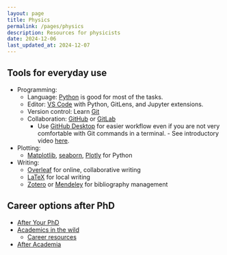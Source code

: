 ```yaml
---
layout: page
title: Physics
permalink: /pages/physics
description: Resources for physicists
date: 2024-12-06
last_updated_at: 2024-12-07
---
```

## Tools for everyday use
-  Programming:
    - Language: [Python](https://www.python.org/) is good for most of the tasks.
    - Editor: [VS Code](https://code.visualstudio.com/) with Python, GitLens, and Jupyter extensions.
    - Version control: Learn [Git](https://git-scm.com/)
    - Collaboration: [GitHub](https://github.com) or [GitLab](https://gitlab.com)
        - Use [GitHub Desktop](https://desktop.github.com/) for easier workflow even if you are not very comfortable with Git commands in a terminal. - See introductory video [here](https://www.youtube.com/watch?v=l7uo1d3R0Wo).
-  Plotting:
    -   [Matplotlib](https://matplotlib.org/), [seaborn](https://seaborn.pydata.org/), [Plotly](https://plotly.com/) for Python
-   Writing:
    -  [Overleaf](https://www.overleaf.com/) for online, collaborative writing
    -  [LaTeX](https://www.latex-project.org/) for local writing
    - [Zotero](https://www.zotero.org/) or [Mendeley](https://www.mendeley.com/) for bibliography management    

## Career options after PhD 
-  [After Your PhD](https://afteryourphd.com/)
-  [Academics in the wild](https://academicsinthewild.com/)
    -   [Career resources](https://resources.academicsinthewild.com/)
-  [After Academia](https://academicsinthewild.com/)




    
